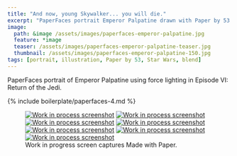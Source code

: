 ```yaml
---
title: "And now, young Skywalker... you will die."
excerpt: "PaperFaces portrait Emperor Palpatine drawn with Paper by 53 on an iPad."
image: 
  path: &image /assets/images/paperfaces-emperor-palpatine.jpg 
  feature: *image
  teaser: /assets/images/paperfaces-emperor-palpatine-teaser.jpg
  thumbnail: /assets/images/paperfaces-emperor-palpatine-150.jpg
tags: [portrait, illustration, Paper by 53, Star Wars, blend]
---
```


PaperFaces portrait of Emperor Palpatine using force lighting in Episode VI: Return of the Jedi.

{% include boilerplate/paperfaces-4.md %}

<figure class="third">
	<a href="{{ site.url }}/assets/images/paperfaces-emperor-palpatine-process-1-lg.jpg"><img src="{{ site.url }}/assets/images/paperfaces-emperor-palpatine-process-1-600.jpg" alt="Work in process screenshot"></a>
	<a href="{{ site.url }}/assets/images/paperfaces-emperor-palpatine-process-2-lg.jpg"><img src="{{ site.url }}/assets/images/paperfaces-emperor-palpatine-process-2-600.jpg" alt="Work in process screenshot"></a>
	<a href="{{ site.url }}/assets/images/paperfaces-emperor-palpatine-process-3-lg.jpg"><img src="{{ site.url }}/assets/images/paperfaces-emperor-palpatine-process-3-600.jpg" alt="Work in process screenshot"></a>
	<a href="{{ site.url }}/assets/images/paperfaces-emperor-palpatine-process-4-lg.jpg"><img src="{{ site.url }}/assets/images/paperfaces-emperor-palpatine-process-4-600.jpg" alt="Work in process screenshot"></a>
	<a href="{{ site.url }}/assets/images/paperfaces-emperor-palpatine-process-5-lg.jpg"><img src="{{ site.url }}/assets/images/paperfaces-emperor-palpatine-process-5-600.jpg" alt="Work in process screenshot"></a>
	<a href="{{ site.url }}/assets/images/paperfaces-emperor-palpatine-process-6-lg.jpg"><img src="{{ site.url }}/assets/images/paperfaces-emperor-palpatine-process-6-600.jpg" alt="Work in process screenshot"></a>
	<a href="{{ site.url }}/assets/images/paperfaces-emperor-palpatine-process-7-lg.jpg"><img src="{{ site.url }}/assets/images/paperfaces-emperor-palpatine-process-7-600.jpg" alt="Work in process screenshot"></a>
	<figcaption>Work in progress screen captures Made with Paper.</figcaption>
</figure>
